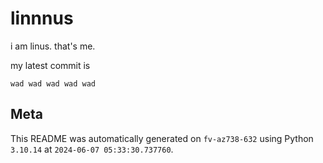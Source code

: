 # linnnus

i am linus. that's me.

my latest commit is

```
wad wad wad wad wad
```

## Meta

This README was automatically generated on `fv-az738-632` using Python
`3.10.14` at `2024-06-07 05:33:30.737760`.
